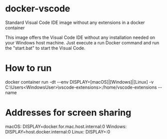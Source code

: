 # docker-vscode
Standard Visual Code IDE image without any extensions in a docker container

This image offers the Visual Code IDE without any installation needed on your Windows host machine. Just execute a run Docker command and run the "start.bat" to start the Visual Code.

# How to run
docker container run -dt --env DISPLAY=[macOS]|[Windows]|[Linux] -v C:\Users\<WindowsUser>\vscode-extensions>:/home/vscode-extensions --name <container-name> <image-name>
  
# Addresses for screen sharing
macOS: DISPLAY=docker.for.mac.host.internal:0
Windows: DISPLAY=host.docker.internal:0
Linux: DISPLAY=:0
